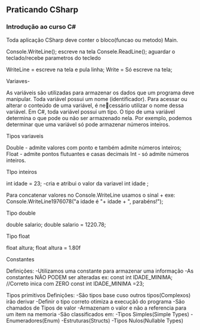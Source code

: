 ## Praticando CSharp

### Introdução ao curso C#

Toda aplicação CSharp deve conter o bloco(funcao ou metodo) Main.

Console.WriteLine(); escreve na tela
Consele.ReadLine(); aguardar o teclado/recebe parametros do tecledo

WriteLine = escreve na tela e pula linha;
Write = Só escreve na tela; 




Variaves-

As variáveis são utilizadas para armazenar os dados que um programa deve manipular. Toda
variável possui um nome (identificador). Para acessar ou alterar o conteúdo de uma variável, é necessário utilizar o nome dessa variável.
Em C#, toda variável possui um tipo. O tipo de uma variável determina o que pode ou não ser
armazenado nela. Por exemplo, podemos determinar que uma variável só pode armazenar números
inteiros.

Tipos variaveis

Double - admite valores com ponto e também admite números inteiros;
Float - admite pontos flutuantes e casas decimais 
Int - só admite números inteiros.

TIpo inteiros

int idade = 23; -cria e atribui o valor da variavel 
int idade ; 

Para concatenar valores no Console.WriteLine usamos o sinal + 
exe: Console.WriteLine1976078("a idade é "+ idade + ", parabéns!");


Tipo double

double salario;
double salario = 1220.78;


Tipo float

float altura;
float altura = 1.80f


Constantes

Definições:
-Utilizamos uma constante para armazenar uma informação
-As constantes NÃO PODEM ser alteradas
ex:
const int IDADE_MINIMA; //Correto inica com ZERO
const int IDADE_MINIMA =23;



Tipos primitivos
Definições:
-São tipos base cuso outros tipos(Complexos) irão derivar
-Definir o tipo correto otimiza a execuçãõ do programa
-São chamados de Tipos de valor
-Armazenam o valor e não a referencia para um item na memoria
-São classificados em:
    -Tipos Simples(Simple Types)
    -Enumeradores(Enum)
    -Estruturas(Structs)
    -Tipos Nulos(Nullable Types)



